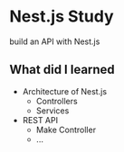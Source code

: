 # Nest.js Study

build an API with Nest.js

## What did I learned

- Architecture of Nest.js
  - Controllers
  - Services
- REST API
  - Make Controller
  - ...
